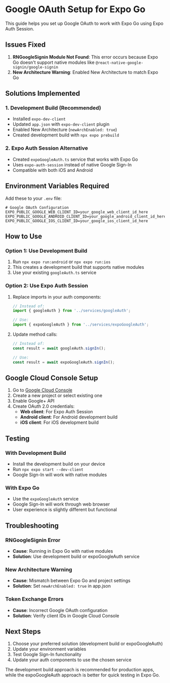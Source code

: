# Google OAuth Setup for Expo Go

This guide helps you set up Google OAuth to work with Expo Go using Expo Auth Session.

## Issues Fixed

1. **RNGoogleSignin Module Not Found**: This error occurs because Expo Go doesn't support native modules like `@react-native-google-signin/google-signin`
2. **New Architecture Warning**: Enabled New Architecture to match Expo Go

## Solutions Implemented

### 1. Development Build (Recommended)
- Installed `expo-dev-client`
- Updated `app.json` with `expo-dev-client` plugin
- Enabled New Architecture (`newArchEnabled: true`)
- Created development build with `npx expo prebuild`

### 2. Expo Auth Session Alternative
- Created `expoGoogleAuth.ts` service that works with Expo Go
- Uses `expo-auth-session` instead of native Google Sign-In
- Compatible with both iOS and Android

## Environment Variables Required

Add these to your `.env` file:

```env
# Google OAuth Configuration
EXPO_PUBLIC_GOOGLE_WEB_CLIENT_ID=your_google_web_client_id_here
EXPO_PUBLIC_GOOGLE_ANDROID_CLIENT_ID=your_google_android_client_id_here
EXPO_PUBLIC_GOOGLE_IOS_CLIENT_ID=your_google_ios_client_id_here
```

## How to Use

### Option 1: Use Development Build
1. Run `npx expo run:android` or `npx expo run:ios`
2. This creates a development build that supports native modules
3. Use your existing `googleAuth.ts` service

### Option 2: Use Expo Auth Session
1. Replace imports in your auth components:
   ```typescript
   // Instead of:
   import { googleAuth } from '../services/googleAuth';
   
   // Use:
   import { expoGoogleAuth } from '../services/expoGoogleAuth';
   ```

2. Update method calls:
   ```typescript
   // Instead of:
   const result = await googleAuth.signIn();
   
   // Use:
   const result = await expoGoogleAuth.signIn();
   ```

## Google Cloud Console Setup

1. Go to [Google Cloud Console](https://console.cloud.google.com/)
2. Create a new project or select existing one
3. Enable Google+ API
4. Create OAuth 2.0 credentials:
   - **Web client**: For Expo Auth Session
   - **Android client**: For Android development build
   - **iOS client**: For iOS development build

## Testing

### With Development Build
- Install the development build on your device
- Run `npx expo start --dev-client`
- Google Sign-In will work with native modules

### With Expo Go
- Use the `expoGoogleAuth` service
- Google Sign-In will work through web browser
- User experience is slightly different but functional

## Troubleshooting

### RNGoogleSignin Error
- **Cause**: Running in Expo Go with native modules
- **Solution**: Use development build or expoGoogleAuth service

### New Architecture Warning
- **Cause**: Mismatch between Expo Go and project settings
- **Solution**: Set `newArchEnabled: true` in app.json

### Token Exchange Errors
- **Cause**: Incorrect Google OAuth configuration
- **Solution**: Verify client IDs in Google Cloud Console

## Next Steps

1. Choose your preferred solution (development build or expoGoogleAuth)
2. Update your environment variables
3. Test Google Sign-In functionality
4. Update your auth components to use the chosen service

The development build approach is recommended for production apps, while the expoGoogleAuth approach is better for quick testing in Expo Go.








